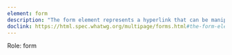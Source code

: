 ```yaml
---
element: form
description: "The form element represents a hyperlink that can be manipulated through a collection of form-associated elements, some of which can represent editable values that can be submitted to a server for processing."
doclink: https://html.spec.whatwg.org/multipage/forms.html#the-form-element
---
```


<p class="mb-2">Role: form</p>

